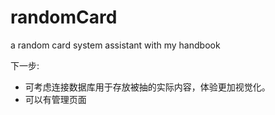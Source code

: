 # randomCard
a random card system assistant with my handbook



下一步:
- 可考虑连接数据库用于存放被抽的实际内容，体验更加视觉化。
- 可以有管理页面
